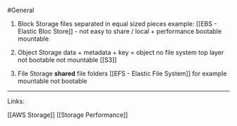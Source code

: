 #General 


1. Block Storage
	 files separated in equal sized pieces
	 example: [[EBS - Elastic Bloc Store]]
	 \- not easy to share / local
	 \+ performance
	 bootable
	 mountable


2. Object Storage
     data + metadata + key = object 
     no file system
     top layer
     not bootable
     not mountable
     [[S3]]


4. File Storage 
      **shared** file folders
      [[EFS - Elastic File System]] for example
      mountable
	  not bootable



---
Links:

[[AWS Storage]]
[[Storage Performance]]
